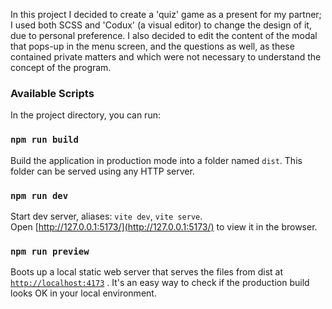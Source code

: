 In this project I decided to create a 'quiz' game as a present for my partner; I used both SCSS and 'Codux' (a visual editor) to change the design of it, due to personal preference. I also decided to edit the content of the modal that pops-up in the menu screen, and the questions as well, as these contained private matters and which were not necessary to understand the concept of the program.

### Available Scripts

In the project directory, you can run:

### `npm run build`

Build the application in production mode into a folder named `dist`. This folder can be served using any HTTP server.

### `npm run dev`

Start dev server, aliases: `vite dev`, `vite serve`.\
Open [http://127.0.0.1:5173/](http://127.0.0.1:5173/) to view it in the browser.

### `npm run preview`

Boots up a local static web server that serves the files from dist at [`http://localhost:4173`](http://localhost:4173) . It's an easy way to check if the production build looks OK in your local environment.
